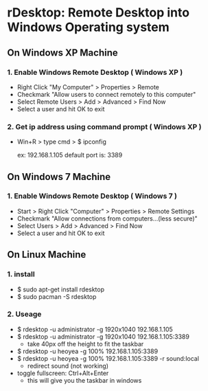 # rDesktop: Remote Desktop into Windows Operating system

## On Windows XP Machine

### 1. Enable Windows Remote Desktop ( Windows XP )
- Right Click "My Computer" > Properties > Remote
- Checkmark "Allow users to connect remotely to this computer"
- Select Remote Users > Add > Advanced > Find Now
- Select a user and hit OK to exit

### 2. Get ip address using command prompt ( Windows XP )
- Win+R > type cmd > $ ipconfig

	ex: 192.168.1.105
	default port is: 3389


## On Windows 7 Machine

### 1. Enable Windows Remote Desktop ( Windows 7 )
- Start > Right Click "Computer" > Properties > Remote Settings
- Checkmark "Allow connections from computers...(less secure)"
- Select Users > Add > Advanced > Find Now
- Select a user and hit OK to exit



## On Linux Machine

### 1. install
- $ sudo apt-get install rdesktop
- $ sudo pacman -S rdesktop

### 2. Useage
- $ rdesktop -u administrator -g 1920x1040 192.168.1.105
- $ rdesktop -u administrator -g 1920x1040 192.168.1.105:3389
	+ take 40px off the height to fit the taskbar
- $ rdesktop -u heoyea -g 100% 192.168.1.105:3389
- $ rdesktop -u heoyea -g 100% 192.168.1.105:3389 -r sound:local
	+ redirect sound (not working)
- toggle fullscreen: Ctrl+Alt+Enter
	+ this will give you the taskbar in windows
